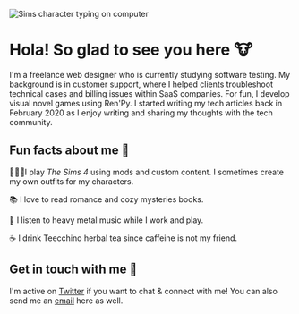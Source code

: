 ![Sims character typing on computer](https://pbs.twimg.com/media/Efd-aUcWsAIr--M?format=jpg&name=large)

# Hola! So glad to see you here 🐮

I'm a freelance web designer who is currently studying software testing. My background is in customer support, where I helped clients troubleshoot technical cases and billing issues within SaaS companies. For fun, I develop visual novel games using Ren'Py. I started writing my tech articles back in February 2020 as I enjoy writing and sharing my thoughts with the tech community. 

## Fun facts about me 🌙

👩🏻‍💻I play *The Sims 4* using mods and custom content. I sometimes create my own outfits for my characters.

📚 I love to read romance and cozy mysteries books. 

🎵 I listen to heavy metal music while I work and play.

☕ I drink Teecchino herbal tea since caffeine is not my friend. 

## Get in touch with me 💬

I'm active on [Twitter](http://twitter.com/redlotusdesignz) if you want to chat & connect with me! You can also send me an [email](mailto:dchin@redlotusdesignz.com) here as well. 
